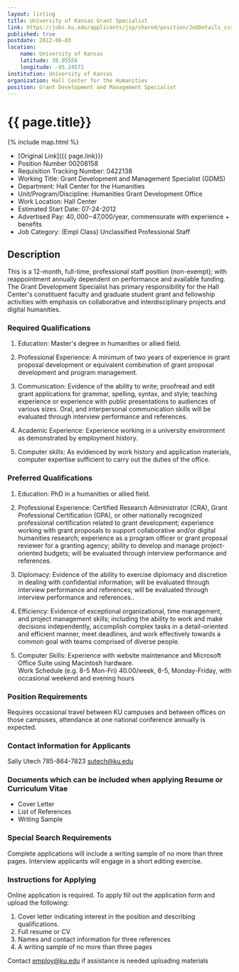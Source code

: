```yaml
---
layout: listing
title: University of Kansas Grant Specialist
link: https://jobs.ku.edu/applicants/jsp/shared/position/JobDetails_css.jsp?postingId=447490
published: true
postdate: 2012-06-03
location:
    name: University of Kansas
    latitude: 38.95556
    longitude: -95.24571
institution: University of Kansas
organization: Hall Center for the Humanities
position: Grant Development and Management Specialist
---
```


# {{ page.title}}

{% include map.html %}



* [Original Link]({{ page.link}})
* Position Number 00208158
* Requisition Tracking Number: 0422138
* Working Title: Grant Development and Management Specialist (GDMS)
* Department: Hall Center for the Humanities
* Unit/Program/Discipline: Humanities Grant Development Office
* Work Location: Hall Center
* Estimated Start Date: 07-24-2012
* Advertised Pay: $40,000-$47,000/year, commensurate with experience + benefits  
* Job Category: (Empl Class) Unclassified Professional Staff  

## Description

This is a 12-month, full-time, professional staff position (non-exempt); with reappointment annually dependent on performance and available funding. The Grant Development Specialist has primary responsibility for the Hall Center's constituent faculty and graduate student grant and fellowship activities with emphasis on collaborative and interdisciplinary projects and digital humanities.  

### Required Qualifications 

1. Education: Master's degree in humanities or allied field. 

2. Professional Experience: A minimum of two years of experience in grant proposal development or equivalent combination of grant proposal development and program management. 

3. Communication: Evidence of the ability to write; proofread and edit grant applications for grammar, spelling, syntax, and style; teaching experience or experience with public presentations to audiences of various sizes. Oral, and interpersonal communication skills will be evaluated through interview performance and references. 

4. Academic Experience: Experience working in a university environment as demonstrated by employment history. 

5. Computer skills: As evidenced by work history and application materials, computer expertise sufficient to carry out the duties of the office.  

### Preferred Qualifications

1. Education: PhD in a humanities or allied field. 

2. Professional Experience: Certified Research Administrator (CRA), Grant Professional Certification (GPA), or other nationally recognized professional certification related to grant development; experience working with grant proposals to support collaborative and/or digital humanities research; experience as a program officer or grant proposal reviewer for a granting agency; ability to develop and manage project-oriented budgets; will be evaluated through interview performance and references. 

3. Diplomacy: Evidence of the ability to exercise diplomacy and discretion in dealing with confidential information; will be evaluated through interview performance and references; will be evaluated through interview performance and references.. 

4. Efficiency: Evidence of exceptional organizational, time management, and project management skills; including the ability to work and make decisions independently, accomplish complex tasks in a detail-oriented and efficient manner, meet deadlines, and work effectively towards a common goal with teams comprised of diverse people. 

5. Computer Skills: Experience with website maintenance and Microsoft Office Suite using Macintosh hardware.  
Work Schedule
(e.g. 8-5 Mon-Fri) 40.00/week, 8-5, Monday-Friday, with occasional weekend and evening hours  

### Position Requirements

Requires occasional travel between KU campuses and between offices on those campuses, attendance at one national conference annually is expected.

### Contact Information for Applicants

Sally Utech 
785-864-7823 
sutech@ku.edu  

### Documents which can be included when applying Resume or Curriculum Vitae
* Cover Letter
* List of References
* Writing Sample  

### Special Search Requirements
Complete applications will include a writing sample of no more than three pages. Interview applicants will engage in a short editing exercise.

### Instructions for Applying 

Online application is required. To apply fill out the application form and upload the following: 

1. Cover letter indicating interest in the position and describing qualifications. 
2. Full resume or CV 
3. Names and contact information for three references 
4. A writing sample of no more than three pages 

Contact employ@ku.edu if assistance is needed uploading materials